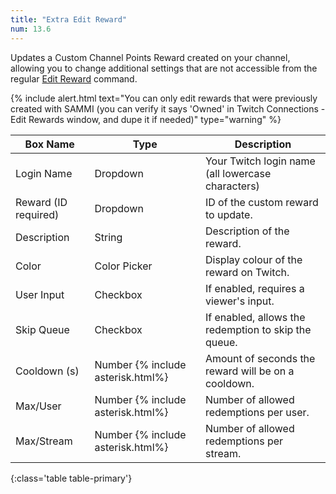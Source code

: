 ```yaml
---
title: "Extra Edit Reward"
num: 13.6
---
```


Updates a Custom Channel Points Reward created on your channel, allowing you to change additional settings that are not accessible from the regular [Edit Reward](twitch#editreward) command.

{% include alert.html text="You can only edit rewards that were previously created with SAMMI (you can verify it says 'Owned' in Twitch Connections - Edit Rewards window, and dupe it if needed)" type="warning" %} 

| Box Name | Type | Description | 
|-------|--------|--------
|Login Name|Dropdown|Your Twitch login name (all lowercase characters)
|Reward (ID required)|Dropdown|ID of the custom reward to update. 
|Description|String|Description of the reward.
|Color|Color Picker|Display colour of the reward on Twitch.
|User Input|Checkbox|If enabled, requires a viewer's input.
|Skip Queue|Checkbox|If enabled, allows the redemption to skip the queue.
|Cooldown (s)|Number {% include asterisk.html%}|Amount of seconds the reward will be on a cooldown.
|Max/User|Number {% include asterisk.html%}|Number of allowed redemptions per user.
|Max/Stream|Number {% include asterisk.html%}|Number of allowed redemptions per stream.
{:class='table table-primary'}










